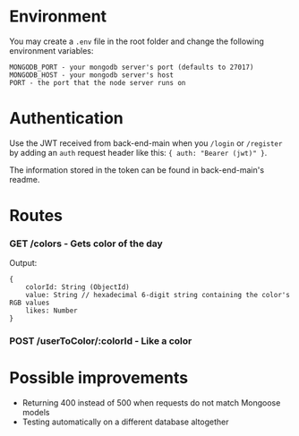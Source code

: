 # Environment

You may create a `.env` file in the root folder and change the following environment variables:

```
MONGODB_PORT - your mongodb server's port (defaults to 27017)
MONGODB_HOST - your mongodb server's host 
PORT - the port that the node server runs on
```

# Authentication

Use the JWT received from back-end-main when you `/login` or `/register` by adding an `auth` request header like this: `{ auth: "Bearer (jwt)" }`.

The information stored in the token can be found in back-end-main's readme.

# Routes

### **GET /colors** - Gets color of the day
Output:
```
{
    colorId: String (ObjectId)
    value: String // hexadecimal 6-digit string containing the color's RGB values
    likes: Number
}
```
### **POST /userToColor/:colorId** - Like a color

# Possible improvements
- Returning 400 instead of 500 when requests do not match Mongoose models
- Testing automatically on a different database altogether
